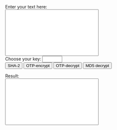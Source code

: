 <form action="#" method="post">
Enter your text here:<br/>
<input type="text" name="strex" id="strex" style="font-size:15pt;height:150px;width:300px;" /><br>
Choose your key:
<form action="/action_page.php">
<input type="number" name="quantity" min="1" max="100"><br>  
<button id="cryptstr">SHA-2</button> <input type="submit" value="OTP-encrypt"> <input type="submit" value="OTP-decrypt"> <input type="submit" value="MD5 decrypt">

Result:<br/>
<input type="text" name="strcrypt" id="strcrypt" style="font-size:15pt;height:150px;width:300px;" />
</form>
<script type="text/javascript">
// Here add the code of SHA512 function
/*
*  Secure Hash Algorithm (SHA512)
*  http://www.happycode.info/
*/

function SHA512(str) {
  function int64(msint_32, lsint_32) {
    this.highOrder = msint_32;
    this.lowOrder = lsint_32;
  }

  var H = [new int64(0x6a09e667, 0xf3bcc908), new int64(0xbb67ae85, 0x84caa73b),
      new int64(0x3c6ef372, 0xfe94f82b), new int64(0xa54ff53a, 0x5f1d36f1),
      new int64(0x510e527f, 0xade682d1), new int64(0x9b05688c, 0x2b3e6c1f),
      new int64(0x1f83d9ab, 0xfb41bd6b), new int64(0x5be0cd19, 0x137e2179)];

  var K = [new int64(0x428a2f98, 0xd728ae22), new int64(0x71374491, 0x23ef65cd),
      new int64(0xb5c0fbcf, 0xec4d3b2f), new int64(0xe9b5dba5, 0x8189dbbc),
      new int64(0x3956c25b, 0xf348b538), new int64(0x59f111f1, 0xb605d019),
      new int64(0x923f82a4, 0xaf194f9b), new int64(0xab1c5ed5, 0xda6d8118),
      new int64(0xd807aa98, 0xa3030242), new int64(0x12835b01, 0x45706fbe),
      new int64(0x243185be, 0x4ee4b28c), new int64(0x550c7dc3, 0xd5ffb4e2),
      new int64(0x72be5d74, 0xf27b896f), new int64(0x80deb1fe, 0x3b1696b1),
      new int64(0x9bdc06a7, 0x25c71235), new int64(0xc19bf174, 0xcf692694),
      new int64(0xe49b69c1, 0x9ef14ad2), new int64(0xefbe4786, 0x384f25e3),
      new int64(0x0fc19dc6, 0x8b8cd5b5), new int64(0x240ca1cc, 0x77ac9c65),
      new int64(0x2de92c6f, 0x592b0275), new int64(0x4a7484aa, 0x6ea6e483),
      new int64(0x5cb0a9dc, 0xbd41fbd4), new int64(0x76f988da, 0x831153b5),
      new int64(0x983e5152, 0xee66dfab), new int64(0xa831c66d, 0x2db43210),
      new int64(0xb00327c8, 0x98fb213f), new int64(0xbf597fc7, 0xbeef0ee4),
      new int64(0xc6e00bf3, 0x3da88fc2), new int64(0xd5a79147, 0x930aa725),
      new int64(0x06ca6351, 0xe003826f), new int64(0x14292967, 0x0a0e6e70),
      new int64(0x27b70a85, 0x46d22ffc), new int64(0x2e1b2138, 0x5c26c926),
      new int64(0x4d2c6dfc, 0x5ac42aed), new int64(0x53380d13, 0x9d95b3df),
      new int64(0x650a7354, 0x8baf63de), new int64(0x766a0abb, 0x3c77b2a8),
      new int64(0x81c2c92e, 0x47edaee6), new int64(0x92722c85, 0x1482353b),
      new int64(0xa2bfe8a1, 0x4cf10364), new int64(0xa81a664b, 0xbc423001),
      new int64(0xc24b8b70, 0xd0f89791), new int64(0xc76c51a3, 0x0654be30),
      new int64(0xd192e819, 0xd6ef5218), new int64(0xd6990624, 0x5565a910),
      new int64(0xf40e3585, 0x5771202a), new int64(0x106aa070, 0x32bbd1b8),
      new int64(0x19a4c116, 0xb8d2d0c8), new int64(0x1e376c08, 0x5141ab53),
      new int64(0x2748774c, 0xdf8eeb99), new int64(0x34b0bcb5, 0xe19b48a8),
      new int64(0x391c0cb3, 0xc5c95a63), new int64(0x4ed8aa4a, 0xe3418acb),
      new int64(0x5b9cca4f, 0x7763e373), new int64(0x682e6ff3, 0xd6b2b8a3),
      new int64(0x748f82ee, 0x5defb2fc), new int64(0x78a5636f, 0x43172f60),
      new int64(0x84c87814, 0xa1f0ab72), new int64(0x8cc70208, 0x1a6439ec),
      new int64(0x90befffa, 0x23631e28), new int64(0xa4506ceb, 0xde82bde9),
      new int64(0xbef9a3f7, 0xb2c67915), new int64(0xc67178f2, 0xe372532b),
      new int64(0xca273ece, 0xea26619c), new int64(0xd186b8c7, 0x21c0c207),
      new int64(0xeada7dd6, 0xcde0eb1e), new int64(0xf57d4f7f, 0xee6ed178),
      new int64(0x06f067aa, 0x72176fba), new int64(0x0a637dc5, 0xa2c898a6),
      new int64(0x113f9804, 0xbef90dae), new int64(0x1b710b35, 0x131c471b),
      new int64(0x28db77f5, 0x23047d84), new int64(0x32caab7b, 0x40c72493),
      new int64(0x3c9ebe0a, 0x15c9bebc), new int64(0x431d67c4, 0x9c100d4c),
      new int64(0x4cc5d4be, 0xcb3e42b6), new int64(0x597f299c, 0xfc657e2a),
      new int64(0x5fcb6fab, 0x3ad6faec), new int64(0x6c44198c, 0x4a475817)];

  var W = new Array(64);
  var a, b, c, d, e, f, g, h, i, j;
  var T1, T2;
  var charsize = 8;

  function utf8_encode(str) {
    return unescape(encodeURIComponent(str));
  }

  function str2binb(str) {
    var bin = [];
    var mask = (1 << charsize) - 1;
    var len = str.length * charsize;

    for (var i = 0; i < len; i += charsize) {
      bin[i >> 5] |= (str.charCodeAt(i / charsize) & mask) << (32 - charsize - (i % 32));
    }

    return bin;
  }

  function binb2hex(binarray) {
    var hex_tab = "0123456789abcdef";
    var str = "";
    var length = binarray.length * 4;
    var srcByte;

    for (var i = 0; i < length; i += 1) {
      srcByte = binarray[i >> 2] >> ((3 - (i % 4)) * 8);
      str += hex_tab.charAt((srcByte >> 4) & 0xF) + hex_tab.charAt(srcByte & 0xF);
    }

    return str;
  }

  function safe_add_2(x, y) {
    var lsw, msw, lowOrder, highOrder;

    lsw = (x.lowOrder & 0xFFFF) + (y.lowOrder & 0xFFFF);
    msw = (x.lowOrder >>> 16) + (y.lowOrder >>> 16) + (lsw >>> 16);
    lowOrder = ((msw & 0xFFFF) << 16) | (lsw & 0xFFFF);

    lsw = (x.highOrder & 0xFFFF) + (y.highOrder & 0xFFFF) + (msw >>> 16);
    msw = (x.highOrder >>> 16) + (y.highOrder >>> 16) + (lsw >>> 16);
    highOrder = ((msw & 0xFFFF) << 16) | (lsw & 0xFFFF);

    return new int64(highOrder, lowOrder);
  }

  function safe_add_4(a, b, c, d) {
    var lsw, msw, lowOrder, highOrder;

    lsw = (a.lowOrder & 0xFFFF) + (b.lowOrder & 0xFFFF) + (c.lowOrder & 0xFFFF) + (d.lowOrder & 0xFFFF);
    msw = (a.lowOrder >>> 16) + (b.lowOrder >>> 16) + (c.lowOrder >>> 16) + (d.lowOrder >>> 16) + (lsw >>> 16);
    lowOrder = ((msw & 0xFFFF) << 16) | (lsw & 0xFFFF);

    lsw = (a.highOrder & 0xFFFF) + (b.highOrder & 0xFFFF) + (c.highOrder & 0xFFFF) + (d.highOrder & 0xFFFF) + (msw >>> 16);
    msw = (a.highOrder >>> 16) + (b.highOrder >>> 16) + (c.highOrder >>> 16) + (d.highOrder >>> 16) + (lsw >>> 16);
    highOrder = ((msw & 0xFFFF) << 16) | (lsw & 0xFFFF);

    return new int64(highOrder, lowOrder);
  }

  function safe_add_5(a, b, c, d, e) {
    var lsw, msw, lowOrder, highOrder;

    lsw = (a.lowOrder & 0xFFFF) + (b.lowOrder & 0xFFFF) + (c.lowOrder & 0xFFFF) + (d.lowOrder & 0xFFFF) + (e.lowOrder & 0xFFFF);
    msw = (a.lowOrder >>> 16) + (b.lowOrder >>> 16) + (c.lowOrder >>> 16) + (d.lowOrder >>> 16) + (e.lowOrder >>> 16) + (lsw >>> 16);
    lowOrder = ((msw & 0xFFFF) << 16) | (lsw & 0xFFFF);

    lsw = (a.highOrder & 0xFFFF) + (b.highOrder & 0xFFFF) + (c.highOrder & 0xFFFF) + (d.highOrder & 0xFFFF) + (e.highOrder & 0xFFFF) + (msw >>> 16);
    msw = (a.highOrder >>> 16) + (b.highOrder >>> 16) + (c.highOrder >>> 16) + (d.highOrder >>> 16) + (e.highOrder >>> 16) + (lsw >>> 16);
    highOrder = ((msw & 0xFFFF) << 16) | (lsw & 0xFFFF);

    return new int64(highOrder, lowOrder);
  }

  function maj(x, y, z) {
    return new int64(
      (x.highOrder & y.highOrder) ^ (x.highOrder & z.highOrder) ^ (y.highOrder & z.highOrder),
      (x.lowOrder & y.lowOrder) ^ (x.lowOrder & z.lowOrder) ^ (y.lowOrder & z.lowOrder)
    );
  }

  function ch(x, y, z) {
    return new int64(
      (x.highOrder & y.highOrder) ^ (~x.highOrder & z.highOrder),
      (x.lowOrder & y.lowOrder) ^ (~x.lowOrder & z.lowOrder)
    );
  }

  function rotr(x, n) {
    if (n <= 32) {
      return new int64(
       (x.highOrder >>> n) | (x.lowOrder << (32 - n)),
       (x.lowOrder >>> n) | (x.highOrder << (32 - n))
      );
    } else {
      return new int64(
       (x.lowOrder >>> n) | (x.highOrder << (32 - n)),
       (x.highOrder >>> n) | (x.lowOrder << (32 - n))
      );
    }
  }

  function sigma0(x) {
    var rotr28 = rotr(x, 28);
    var rotr34 = rotr(x, 34);
    var rotr39 = rotr(x, 39);

    return new int64(
      rotr28.highOrder ^ rotr34.highOrder ^ rotr39.highOrder,
      rotr28.lowOrder ^ rotr34.lowOrder ^ rotr39.lowOrder
    );
  }

  function sigma1(x) {
    var rotr14 = rotr(x, 14);
    var rotr18 = rotr(x, 18);
    var rotr41 = rotr(x, 41);

    return new int64(
      rotr14.highOrder ^ rotr18.highOrder ^ rotr41.highOrder,
      rotr14.lowOrder ^ rotr18.lowOrder ^ rotr41.lowOrder
    );
  }

  function gamma0(x) {
    var rotr1 = rotr(x, 1), rotr8 = rotr(x, 8), shr7 = shr(x, 7);

    return new int64(
      rotr1.highOrder ^ rotr8.highOrder ^ shr7.highOrder,
      rotr1.lowOrder ^ rotr8.lowOrder ^ shr7.lowOrder
    );
  }

  function gamma1(x) {
    var rotr19 = rotr(x, 19);
    var rotr61 = rotr(x, 61);
    var shr6 = shr(x, 6);

    return new int64(
      rotr19.highOrder ^ rotr61.highOrder ^ shr6.highOrder,
      rotr19.lowOrder ^ rotr61.lowOrder ^ shr6.lowOrder
    );
  }

  function shr(x, n) {
    if (n <= 32) {
      return new int64(
       x.highOrder >>> n,
       x.lowOrder >>> n | (x.highOrder << (32 - n))
      );
    } else {
      return new int64(
       0,
       x.highOrder << (32 - n)
      );
    }
  }

  str = utf8_encode(str);
  strlen = str.length*charsize;
  str = str2binb(str);

  str[strlen >> 5] |= 0x80 << (24 - strlen % 32);
  str[(((strlen + 128) >> 10) << 5) + 31] = strlen;

  for (var i = 0; i < str.length; i += 32) {
    a = H[0];
    b = H[1];
    c = H[2];
    d = H[3];
    e = H[4];
    f = H[5];
    g = H[6];
    h = H[7];

    for (var j = 0; j < 80; j++) {
      if (j < 16) {
       W[j] = new int64(str[j*2 + i], str[j*2 + i + 1]);
      } else {
       W[j] = safe_add_4(gamma1(W[j - 2]), W[j - 7], gamma0(W[j - 15]), W[j - 16]);
      }

      T1 = safe_add_5(h, sigma1(e), ch(e, f, g), K[j], W[j]);
      T2 = safe_add_2(sigma0(a), maj(a, b, c));
      h = g;
      g = f;
      f = e;
      e = safe_add_2(d, T1);
      d = c;
      c = b;
      b = a;
      a = safe_add_2(T1, T2);
    }

    H[0] = safe_add_2(a, H[0]);
    H[1] = safe_add_2(b, H[1]);
    H[2] = safe_add_2(c, H[2]);
    H[3] = safe_add_2(d, H[3]);
    H[4] = safe_add_2(e, H[4]);
    H[5] = safe_add_2(f, H[5]);
    H[6] = safe_add_2(g, H[6]);
    H[7] = safe_add_2(h, H[7]);
  }

  var binarray = [];
  for (var i = 0; i < H.length; i++) {
    binarray.push(H[i].highOrder);
    binarray.push(H[i].lowOrder);
  }
  return binb2hex(binarray);
}
// register onclick events for Encrypt button
document.getElementById('cryptstr').onclick = function() {
var txt_string = document.getElementById('strex').value;    // gets data from input text

// encrypts data and adds it in #strcrypt element
document.getElementById('strcrypt').value = SHA512(txt_string);
return false;
}
</script>
